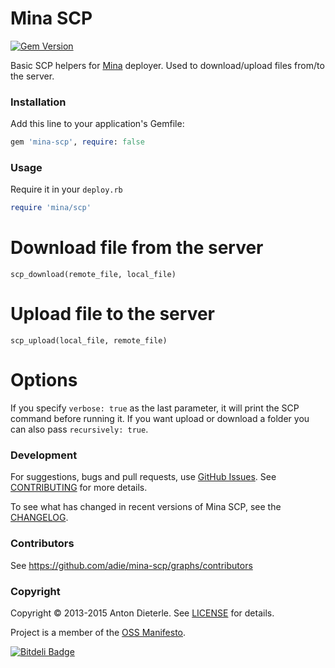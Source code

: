 # Mina SCP

[![Gem Version](https://badge.fury.io/rb/mina-scp.png)](http://badge.fury.io/rb/mina-scp)

Basic SCP helpers for [Mina](https://github.com/nadarei/mina) deployer.
Used to download/upload files from/to the server.

### Installation

Add this line to your application's Gemfile:

```ruby
gem 'mina-scp', require: false
```

### Usage

Require it in your `deploy.rb`

```ruby
require 'mina/scp'
```

# Download file from the server

```
scp_download(remote_file, local_file)
```

# Upload file to the server

```
scp_upload(local_file, remote_file)
```

# Options

If you specify `verbose: true` as the last parameter, it will print the SCP command before running it.
If you want upload or download a folder you can also pass `recursively: true`.

### Development

For suggestions, bugs and pull requests, use [GitHub Issues](http://github.com/adie/mina-scp/issues).
See [CONTRIBUTING](http://github.com/adie/mina-scp/blob/master/CONTRIBUTING.md) for more details.

To see what has changed in recent versions of Mina SCP, see the [CHANGELOG](http://github.com/adie/mina-scp/blob/master/CHANGELOG.md).

### Contributors

See https://github.com/adie/mina-scp/graphs/contributors

### Copyright

Copyright © 2013-2015 Anton Dieterle. See [LICENSE](http://github.com/adie/mina-scp/blob/master/LICENSE.txt) for details.

Project is a member of the [OSS Manifesto](http://ossmanifesto.org/).


[![Bitdeli Badge](https://d2weczhvl823v0.cloudfront.net/adie/mina-scp/trend.png)](https://bitdeli.com/free "Bitdeli Badge")

